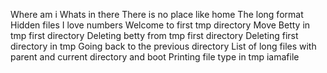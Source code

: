 Where am i
Whats in there
There is no place like home
The long format
Hidden files
I love numbers
Welcome to first tmp directory
Move Betty in tmp first directory
Deleting betty from tmp first directory
Deleting first directory in tmp
Going back to the previous directory
List of long files with parent and current directory and boot
Printing file type in tmp iamafile
